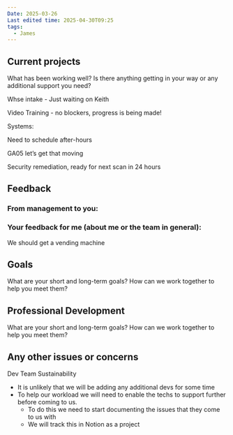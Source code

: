 ```yaml
---
Date: 2025-03-26
Last edited time: 2025-04-30T09:25
tags:
  - James
---
```

## Current projects

What has been working well? Is there anything getting in your way or any additional support you need?

Whse intake - Just waiting on Keith

Video Training - no blockers, progress is being made!

  

Systems:

Need to schedule after-hours

GA05 let’s get that moving

Security remediation, ready for next scan in 24 hours

## Feedback

### From management to you:

  

### Your feedback for me (about me or the team in general):

We should get a vending machine

## Goals

What are your short and long-term goals? How can we work together to help you meet them?

  

## Professional Development

What are your short and long-term goals? How can we work together to help you meet them?

  

## Any other issues or concerns

Dev Team Sustainability

- It is unlikely that we will be adding any additional devs for some time
- To help our workload we will need to enable the techs to support further before coming to us.
    - To do this we need to start documenting the issues that they come to us with
    - We will track this in Notion as a project
